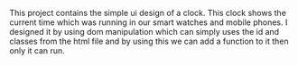 This project contains the simple ui design of a clock.
This clock shows the current time which was running in our smart watches and mobile phones.
I designed it by using dom manipulation which can simply uses the id and classes from the html file and by using this we can add a function to it then only it can run. 
